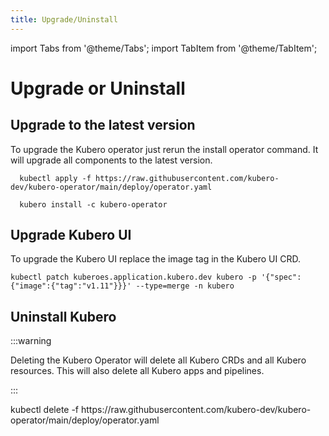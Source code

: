 ```yaml
---
title: Upgrade/Uninstall
---
```


import Tabs from '@theme/Tabs';
import TabItem from '@theme/TabItem';


# Upgrade or Uninstall

## Upgrade to the latest version

To upgrade the Kubero operator just rerun the install operator command. It will upgrade all components to the latest version.

<Tabs groupId="install-strategy">
  <TabItem value="kubectl" label="kubectl">

      kubectl apply -f https://raw.githubusercontent.com/kubero-dev/kubero-operator/main/deploy/operator.yaml
  </TabItem>
  <TabItem value="cli" label="Kubero CLI">

      kubero install -c kubero-operator
  </TabItem>
</Tabs>

## Upgrade Kubero UI

To upgrade the Kubero UI replace the image tag in the Kubero UI CRD.

```batch
kubectl patch kuberoes.application.kubero.dev kubero -p '{"spec":{"image":{"tag":"v1.11"}}}' --type=merge -n kubero
```

## Uninstall Kubero

:::warning

Deleting the Kubero Operator will delete all Kubero CRDs and all Kubero resources. This will also delete all Kubero apps and pipelines.

:::

<Tabs groupId="install-strategy">
  <TabItem value="kubectl" label="kubectl">
      kubectl delete -f https://raw.githubusercontent.com/kubero-dev/kubero-operator/main/deploy/operator.yaml
  </TabItem>
</Tabs>